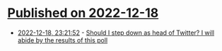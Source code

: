 # [Published on 2022-12-18](index.md)

* [2022-12-18, 23:21:52](https://news.ycombinator.com/item?id=34045423) - [Should I step down as head of Twitter? I will abide by the results of this poll](https://twitter.com/elonmusk/status/1604617643973124097)
